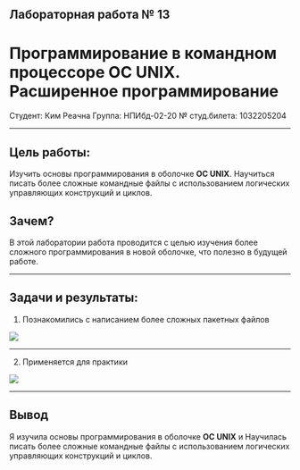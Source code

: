 ## Лабораторная работа № 13
#  Программирование в командном процессоре ОС UNIX. Расширенное программирование


Студент: Ким Реачна
Группа: НПИбд-02-20
№ студ.билета: 1032205204

<!-- pagebreak -->

---

## Цель работы:

Изучить основы программирования в оболочке **ОС UNIX**. Научиться писать более сложные командные файлы с использованием логических управляющих конструкций и циклов.

## Зачем?

В этой лаборатории работа проводится с целью изучения более сложного программирования в новой оболочке, что полезно в будущей работе.

<!-- pagebreak -->

---

## Задачи и результаты:

1. Познакомились с написанием более сложных пакетных файлов

![](https://sun9-32.userapi.com/impg/p7qD6r5hYkRQc_Ot09jE1J83zfWfQuxERJnIZA/TygpTEX7qOc.jpg?size=810x450&quality=96&sign=977ab8e4ae3f28123b04c3b70ac07f1e&type=album)

<!-- pagebreak -->

---

2. Применяется для практики

![](https://sun9-44.userapi.com/impg/XfzTCRty_cryMVwAetV2NxDu5LxMfwbvncOa8A/eTvPNkruowc.jpg?size=1920x960&quality=96&sign=2bd21a02399a2e3bd9e618328d60fa82&type=album)

<!-- pagebreak -->

---

## Вывод

Я изучила основы программирования в оболочке **ОС UNIX** и Научилась писать более сложные командные файлы с использованием логических управляющих конструкций и циклов.


